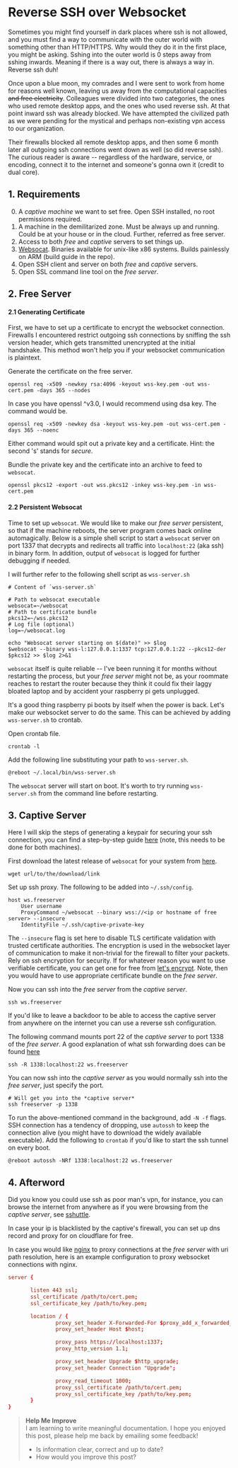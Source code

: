 # Reverse SSH over Websocket


Sometimes you might find yourself in dark places where ssh is not allowed, and
you must find a way to communicate with the outer world with something other
than HTTP/HTTPS. Why would they do it in the first place, you might be asking.
Sshing into the outer world is 0 steps away from sshing inwards. 
Meaning if there is a way out, there is always a way in. Reverse ssh duh!

Once upon a blue moon, my comrades and I were sent to work from home for
reasons well known, leaving us away from the computational capacities 
~~and free electricity~~. Colleagues were divided into two categories, 
the ones who used remote desktop apps, and the ones who used reverse ssh.
At that point inward ssh was already blocked. We have attempted the civilized 
path as we were pending for the mystical and perhaps non-existing vpn access 
to our organization.

Their firewalls blocked all remote desktop apps, and then some 6 month later all
outgoing ssh connections went down as well (so did reverse ssh).
The curious reader is aware -- regardless of the hardware, service, or 
encoding, connect it to the internet and someone's gonna own it 
(credit to dual core).

## 1. Requirements ##

0. A *captive machine* we want to set free. Open SSH installed, no root 
   permissions required.
1. A machine in the demilitarized zone. Must be always up and running. 
   Could be at your house or in the cloud. Further, referred as free server. 
2. Access to both *free* and *captive* servers to set things up.
3. [Websocat](https://github.com/vi/websocat). Binaries available for unix-like
   x86 systems. Builds painlessly on ARM (build guide in the repo).
4. Open SSH client and server on both *free* and *captive* servers.
5. Open SSL command line tool on the *free server*.

## 2. Free Server ##

#### 2.1 Generating Certificate ####

First, we have to set up a certificate to encrypt the websocket connection.
Firewalls I encountered restrict outgoing ssh connections by sniffing the ssh 
version header, which gets transmitted unencrypted at the initial handshake.
This method won't help you if your websocket communication is plaintext.

Generate the certificate on the free server.
```shell
openssl req -x509 -newkey rsa:4096 -keyout wss-key.pem -out wss-cert.pem -days 365 --nodes
```

In case you have openssl ^v3.0, I would recommend using dsa key.
The command would be.
```shell
openssl req -x509 -newkey dsa -keyout wss-key.pem -out wss-cert.pem -days 365 --noenc
```
Either command would spit out a private key and a certificate. 
Hint: the second 's' stands for *secure*.

Bundle the private key and the certificate into an archive to feed to `websocat`.
```shell
openssl pkcs12 -export -out wss.pkcs12 -inkey wss-key.pem -in wss-cert.pem
```

#### 2.2 Persistent Websocat ####

Time to set up `websocat`. We would like to make our *free server* persistent, 
so that if the machine reboots, the server program comes back online
automagically. Below is a simple shell script to start a `websocat` server on 
port 1337 that decrypts and redirects all traffic into `localhost:22` (aka ssh)
in binary form. In addition, output of `websocat` is logged for further 
debugging if needed.

I will further refer to the following shell script as `wss-server.sh`
```shell
# Content of `wss-server.sh`
 
# Path to websocat executable
websocat=~/websocat
# Path to certificate bundle
pkcs12=~/wss.pkcs12
# Log file (optional)
log=~/websocat.log

echo "Websocat server starting on $(date)" >> $log
$websocat --binary wss-l:127.0.0.1:1337 tcp:127.0.0.1:22 --pkcs12-der $pkcs12 >> $log 2>&1
```

`websocat` itself is quite reliable -- I've been running it for months 
without restarting the process, but your *free server* might not be, as your
roommate reaches to restart the router because they think it could fix their
laggy bloated laptop and by accident your raspberry pi gets unplugged.

It's a good thing raspberry pi boots by itself when the power is back. Let's 
make our websocket server to do the same. This can be achieved by adding
`wss-server.sh` to crontab.

Open crontab file.
```shell
crontab -l
```

Add the following line substituting your path to `wss-server.sh`.
```crontab
@reboot ~/.local/bin/wss-server.sh
```

The `websocat` server will start on boot. It's worth to try running 
`wss-server.sh` from the command line before restarting.

## 3. Captive Server ##

Here I will skip the steps of generating a keypair for securing your ssh 
connection, you can find a step-by-step guide [here](https://stansotn.com/linux_box/#4-public-key-authentication)
(note, this needs to be done for both machines).

First download the latest release of `websocat` for your system from [here](https://github.com/vi/websocat/releases).

```shell
wget url/to/the/download/link
```

Set up ssh proxy. The following to be added into `~/.ssh/config`.
```
host ws.freeserver
    User username
    ProxyCommand ~/websocat --binary wss://<ip or hostname of free server> --insecure
    IdentityFile ~/.ssh/captive-private-key
```

The `--insecure` flag is set here to disable TLS certificate validation with 
trusted certificate authorities. The encryption is used in the websocket layer
of communication to make it non-trivial for the firewall to filter your packets.
Rely on ssh encryption for security. If for whatever reason you want to use 
verifiable certificate, you can get one for free from [let's encrypt](https://letsencrypt.org).
Note, then you would have to use appropriate certificate bundle on the 
*free server*.

Now you can ssh into the *free server* from the *captive server*.
```shell
ssh ws.freeserver
```

If you'd like to leave a backdoor to be able to access the captive server 
from anywhere on the internet you can use a reverse ssh configuration.

The following command mounts port 22 of the *captive server* to port 1338 of 
the *free server*. A good explanation of what ssh forwarding does can be found
[here](https://unix.stackexchange.com/questions/115897/whats-ssh-port-forwarding-and-whats-the-difference-between-ssh-local-and-remot)
```shell
ssh -R 1338:localhost:22 ws.freeserver
```

You can now ssh into the *captive server* as you would normally ssh into the
*free server*, just specify the port.
```shell
# Will get you into the *captive server*
ssh freeserver -p 1338
```

To run the above-mentioned command in the background, add `-N -f` flags. 
SSH connection has a tendency of dropping, use `autossh` to keep the connection
alive (you might have to download the widely available executable). 
Add the following to `crontab` if you'd like to start the ssh tunnel on every
boot.

```crontab
@reboot autossh -NRf 1338:localhost:22 ws.freeserver
```

## 4. Afterword ##

Did you know you could use ssh as poor man's vpn, for instance, you can browse
the internet from anywhere as if you were browsing from the *captive server*, 
see [sshuttle](https://github.com/sshuttle/sshuttle).

In case your ip is blacklisted by the captive's firewall, you can set up dns 
record and proxy for on cloudflare for free.

In case you would like [nginx](https://nginx.org) to proxy connections at the
*free server* with uri path resolution, here is an example configuration to 
proxy websocket connections with nginx.

```nginx.conf
server {

       listen 443 ssl;
       ssl_certificate /path/to/cert.pem;
       ssl_certificate_key /path/to/key.pem;

       location / {
               proxy_set_header X-Forwarded-For $proxy_add_x_forwarded_for;
               proxy_set_header Host $host;

               proxy_pass https://localhost:1337;
               proxy_http_version 1.1;

               proxy_set_header Upgrade $http_upgrade;
               proxy_set_header Connection "Upgrade";

               proxy_read_timeout 1000;
               proxy_ssl_certificate /path/to/cert.pem;
               proxy_ssl_certificate_key /path/to/key.pem;
       }
}
```

> **Help Me Improve**  
> I am learning to write meaningful documentation. I hope you enjoyed this post, please help me back by emailing some feedback!
> - Is information clear, correct and up to date?
> - How would you improve this post?


